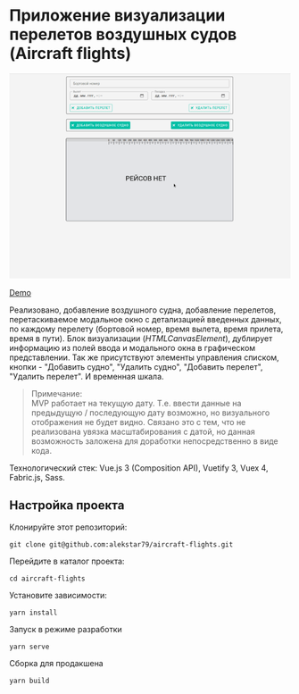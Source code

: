 # Приложение визуализации перелетов воздушных судов (Aircraft flights)

![image](review.gif)

[Demo](https://alekstar79.github.io/aircraft-flights)

Реализовано, добавление воздушного судна, добавление перелетов, перетаскиваемое модальное окно с детализацией введенных
данных, по каждому перелету (бортовой номер, время вылета, время прилета, время в пути). Блок визуализации (_HTMLCanvasElement_),
дублирует информацию из полей ввода и модального окна в графическом представлении. Так же присутствуют элементы управления
списком, кнопки - "Добавить судно", "Удалить судно", "Добавить перелет", "Удалить перелет". И временная шкала.

> Примечание:  
> MVP работает на текущую дату. Т.е. ввести данные на предыдущую / последующую дату возможно, но визуального отображения не будет видно.
> Связано это с тем, что не реализована увязка масштабирования с датой, но данная возможность заложена для доработки непосредственно в виде кода.

Технологический стек: Vue.js 3 (Composition API), Vuetify 3, Vuex 4, Fabric.js, Sass.

## Настройка проекта

Клонируйте этот репозиторий:
```shell
git clone git@github.com:alekstar79/aircraft-flights.git
```
Перейдите в каталог проекта:
```
cd aircraft-flights
```
Установите зависимости:
```
yarn install
```
Запуск в режиме разработки
```shell
yarn serve
```
Сборка для продакшена
```
yarn build
```
